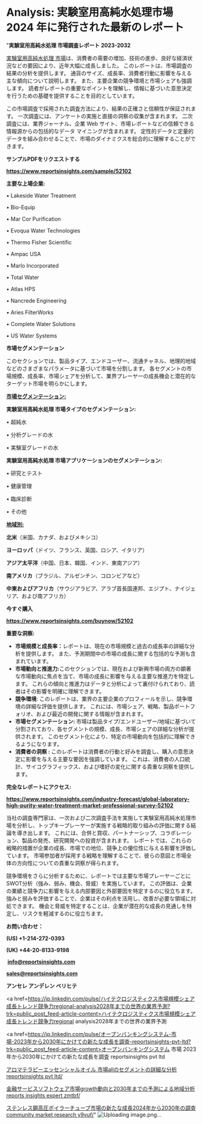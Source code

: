 # Analysis: 実験室用高純水処理市場 2024 年に発行された最新のレポート

"<strong>実験室用高純水処理 市場調査レポート 2023-2032</strong>

<a href=https://www.reportsinsights.com/sample/52102>実験室用高純水処理 市場</a>は、消費者の需要の増加、技術の進歩、良好な経済状況などの要因により、近年大幅に成長しました。 このレポートは、市場調査の結果の分析を提供します。 通貨のサイズ、成長率、消費者行動に影響を与える主な傾向について説明します。 また、主要企業の競争環境と市場シェアも強調します。 読者がレポートの重要なポイントを理解し、情報に基づいた意思決定を行うための基礎を提供することを目的としています。

この市場調査で採用された調査方法により、結果の正確さと信頼性が保証されます。 一次調査には、アンケートの実施と直接の洞察の収集が含まれます。 二次調査には、業界ジャーナル、企業 Web サイト、市場レポートなどの信頼できる情報源からの包括的なデータ マイニングが含まれます。 定性的データと定量的データを組み合わせることで、市場のダイナミクスを総合的に理解することができます。

<strong><b>サンプルPDFをリクエストする</b></strong>

<a href=https://www.reportsinsights.com/sample/52102><strong><u>https://www.reportsinsights.com/sample/52102</u></strong></a>

<strong>主要な上場企業:</strong>

• Lakeside Water Treatment

• Bio-Equip

• Mar Cor Purification

• Evoqua Water Technologies

• Thermo Fisher Scientific

• Ampac USA

• Marlo Incorporated

• Total Water

• Atlas HPS

• Nancrede Engineering

• Aries FilterWorks

• Complete Water Solutions

• US Water Systems

<strong>市場セグメンテーション</strong>

このセクションでは、製品タイプ、エンドユーザー、流通チャネル、地理的地域などのさまざまなパラメータに基づいて市場を分割します。 各セグメントの市場規模、成長率、市場シェアを分析して、業界プレーヤーの成長機会と潜在的なターゲット市場を明らかにします。

<strong><u>市場セグメンテーション</u></strong><strong><u>:</u></strong>

<strong>実験室用高純水処理 市場タイプのセグメンテーション:</strong>

• 超純水

• 分析グレードの水

• 実験室グレードの水

<strong>実験室用高純水処理 市場アプリケーションのセグメンテーション:</strong>

• 研究とテスト

• 健康管理

• 臨床診断

• その他

<strong><u>地域別</u></strong><strong><u>:</u></strong>

<strong>北米</strong>（米国、カナダ、およびメキシコ）

<strong>ヨーロッパ</strong>（ドイツ、フランス、英国、ロシア、イタリア）

<strong>アジア太平洋</strong>（中国、日本、韓国、インド、東南アジア）

<strong>南アメリカ</strong>（ブラジル、アルゼンチン、コロンビアなど）

<strong>中東およびアフリカ</strong>（サウジアラビア、アラブ首長国連邦、エジプト、ナイジェリア、および南アフリカ）

<strong>今すぐ購入</strong>

<a href=https://www.reportsinsights.com/buynow/52102><strong><u>https://www.reportsinsights.com/buynow/52102</u></strong></a>

<strong>重要な洞察:</strong>
<ul>
  <li><strong>市場規模と成長率：</strong>レポートは、現在の市場規模と過去の成長率の詳細な分析を提供します。 また、予測期間中の市場の成長に関する包括的な予測も含まれています。</li>
  <li><strong>市場動向と推進力:</strong>このセクションでは、現在および新興市場の両方の顕著な市場動向に焦点を当て、市場の成長に影響を与える主要な推進力を特定します。 これらの傾向と推進力はデータと分析によって裏付けられており、読者はその影響を明確に理解できます。</li>
  <li><strong>競争環境</strong>: このレポートは、業界の主要企業のプロフィールを示し、競争環境の詳細な評価を提供します。 これには、市場シェア、戦略、製品ポートフォリオ、および最近の開発に関する情報が含まれます。</li>
  <li><strong>市場セグメンテーション: </strong>市場は製品タイプ/エンドユーザー/地域に基づいて分割されており、各セグメントの規模、成長、市場シェアの詳細な分析が提供されます。 このセグメント化により、特定の市場動向を包括的に理解できるようになります。</li>
  <li><strong>消費者の洞察 : </strong>このレポートは消費者の行動と好みを調査し、購入の意思決定に影響を与える主要な要因を強調しています。 これは、消費者の人口統計、サイコグラフィックス、および嗜好の変化に関する貴重な洞察を提供します。</li>
</ul>
<strong>完全なレポートにアクセス:</strong>

<a href=https://www.reportsinsights.com/industry-forecast/global-laboratory-high-purity-water-treatment-market-professional-survey-52102><strong><u><b>https://www.reportsinsights.com/industry-forecast/global-laboratory-high-purity-water-treatment-market-professional-survey-52102</b></u></strong></a>

当社の調査専門家は、一次および二次調査手法を実施して実験室用高純水処理市場を分析し、トップキープレーヤーが実施する戦略的取り組みの評価に関する結論を導き出します。 これには、合併と買収、パートナーシップ、コラボレーション、製品の発売、研究開発への投資が含まれます。 レポートでは、これらの戦略的措置が企業の成長、市場での地位、競争上の優位性に与える影響を評価しています。 市場参加者が採用する戦略を理解することで、彼らの意図と市場全体の方向性についての貴重な洞察が得られます。

競争環境をさらに分析するために、レポートでは主要な市場プレーヤーごとにSWOT分析（強み、弱み、機会、脅威）を実施しています。 この評価は、企業の業績と競争力に影響を与える内部要因と外部要因を特定するのに役立ちます。 強みと弱みを評価することで、企業はその利点を活用し、改善が必要な領域に対処できます。 機会と脅威を特定することは、企業が潜在的な成長の見通しを特定し、リスクを軽減するのに役立ちます。

<strong>お問い合わせ：</strong>

<strong>(US) +1-214-272-0393</strong>

<strong>(UK) +44-20-8133-9198</strong>

<strong> </strong><a href=info@reportsinsights.com><strong><u>info@reportsinsights.com</u></strong></a>

<a href=sales@reportsinsights.com><strong><u>sales@reportsinsights.com</u></strong></a>

<strong>アンセレ アンデレン ベリヒテ</strong>

<a href=https://jp.linkedin.com/pulse/ハイテクロジスティクス市場規模シェア成長トレンド競争力regional-analysis2028年までの世界の業界予測?trk=public_post_feed-article-content>ハイテクロジスティクス市場規模シェア成長トレンド競争力regional analysis2028年までの世界の業界予測</a>

<a href=https://jp.linkedin.com/pulse/オープンバンキングシステム-市場-2023年から2030年にかけての新たな成長を調査-reportsinsights-pvt-ltd?trk=public_post_feed-article-content>オープンバンキングシステム 市場 2023年から2030年にかけての新たな成長を調査 reportsinsights pvt ltd</a>

<a href=https://www.linkedin.com/pulse/アロマテラピーエッセンシャルオイル-市場allのセグメントの詳細な分析-reportsinsights-pvt-ltd/>アロマテラピーエッセンシャルオイル 市場allのセグメントの詳細な分析 reportsinsights pvt ltd/</a>

<a href=https://www.linkedin.com/pulse/金融サービスソフトウェア市場growth動向と2030年までの予測による地域分析-reports-insights-expert-zmtbf/>金融サービスソフトウェア市場growth動向と2030年までの予測による地域分析 reports insights expert zmtbf/</a>

<a href=https://www.linkedin.com/pulse/ステンレス鋼高圧ボイラーチューブ市場の新たな成長2024年から2030年の調査-community-market-research-y9vuf/>ステンレス鋼高圧ボイラーチューブ市場の新たな成長2024年から2030年の調査 community market research y9vuf/</a>"
![Uploading image.png…]()
